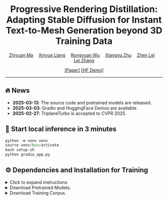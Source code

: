 
<div align="center">
<h1>Progressive Rendering Distillation: Adapting Stable Diffusion for Instant Text-to-Mesh Generation beyond 3D Training Data</h1>

<div>
    <a href='https://scholar.google.com/citations?user=F15mLDYAAAAJ&hl=en' target='_blank'>Zhiyuan Ma</a>&emsp;
    <a href='https://scholar.google.com/citations?user=R9PlnKgAAAAJ&hl=en' target='_blank'>Xinyue Liang</a>&emsp;
    <a href='https://scholar.google.com/citations?user=A-U8zE8AAAAJ&hl=en' target='_blank'>Rongyuan Wu</a>&emsp;
    <a href='https://scholar.google.com/citations?user=1rbNk5oAAAAJ&hl=zh-CN' target='_blank'>Xiangyu Zhu</a>&emsp;
    <a href='https://scholar.google.com/citations?user=cuJ3QG8AAAAJ&hl=en' target='_blank'>Zhen Lei</a>&emsp;
    <a href='https://scholar.google.com/citations?user=tAK5l1IAAAAJ&hl=en' target='_blank'>Lei Zhang</a>
</div>


[[Paper]](https://arxiv.org/pdf/2406.08177)
[[HF Demo]](https://huggingface.co/spaces/ZhiyuanthePony/TriplaneTurbo)

---

</div>


## 🔥 News

- **2025-03-13**: The source code and pretrained models are released.
- **2025-03-03**: Gradio and HuggingFace Demos are available.
- **2025-02-27**: TriplaneTurbo is accepted to CVPR 2025.

## 🌟 Start local inference in 3 minutes

```python
python -m venv venv
source venv/bin/activate
bash setup.sh
python gradio_app.py
```

## ⚙️ Dependencies and Installation for Training
<details>
<summary> Click to expand instructions </summary>

1.  **Clone the necessary repositories:**
    Ensure you have cloned this repository (`TriplaneTurbo_v1`) and the `3dgrut` repository into your project's root directory.
    ```sh
    # If you haven't already cloned 3dgrut:
    git clone https://github.com/nv-tlabs/3dgrut.git
    ```

2.  **Create and activate the Conda environment:**
    We recommend creating a new environment named `triplaneturbo` with Python 3.11, as required by the `3dgrut` dependency.
    ```sh
    conda create -n triplaneturbo python=3.11 -y
    conda activate triplaneturbo
    ```

3.  **Install dependencies:**
    Run the following commands sequentially to install PyTorch, specific versions of extensions, and other requirements:
    ```sh
    # Install PyTorch with CUDA 12.1
    conda install pytorch==2.2.0 torchvision==0.17.0 torchaudio==2.2.0 pytorch-cuda=12.1 -c pytorch -c nvidia -y
    
    # Install compatible xformers and ninja using pip
    pip install xformers==0.0.25 
    pip install ninja
    
    # Clone and install diff-gaussian-rasterization submodule, then remove the cloned directory
    git clone https://github.com/BaowenZ/RaDe-GS.git --recursive && pip install submodules/diff-gaussian-rasterization && rm -rf RaDe-GS

    # Install requirements from 3dgrut repository
    # pip install -r ./3dgrut/requirements.txt # not used 
    
    # Install tiny-cuda-nn and nerfacc
    pip install git+https://github.com/NVlabs/tiny-cuda-nn/#subdirectory=bindings/torch
    pip install git+https://github.com/KAIR-BAIR/nerfacc.git@v0.5.2
    
    # Install custom CUDA extensions (KNN, KDN, KDON, Frequency Encoding, Center Depth)
    # Ensure you are in the project root directory (TriplaneTurbo_v1)
    (cd custom/primiturbo/extern/knn && python setup.py install)
    (cd custom/primiturbo/extern/kdn && python setup.py install)
    (cd custom/primiturbo/extern/kdon && python build_ext.py)
    (cd custom/primiturbo/extern/frequency_encoding && python setup.py install)
    (cd custom/primiturbo/extern/diff-gaussian-rasterization-center-depth && python setup.py install)
    
    # Install the 3dgrut library itself
    # pip install ./3dgrut # not used 
    
    # Install main project requirements
    pip install -r requirements.txt


    ```

    *Note on GCC version for tiny-cuda-nn:* If you encounter issues installing `tiny-cuda-nn`, you might need a specific GCC version (e.g., 9.5.0). You can install it within your conda environment using `conda install -c conda-forge gxx=9.5.0` before running the `pip install tiny-cuda-nn` command.

</details>

<details>
<summary> Download Pretrained Models. </summary>

```python
python scripts/prepare/download.py
```
</details>

<details>
<summary> Download Training Corpus. </summary>

```python
python scripts/prepare/download.py
```
</details>

